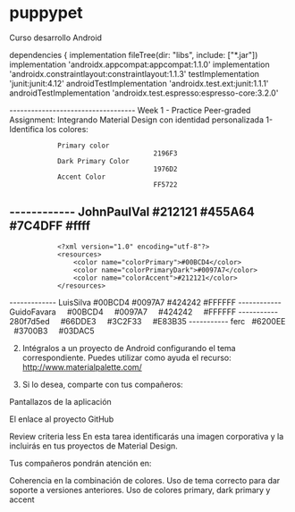 # puppypet
Curso desarrollo Android

dependencies {
    implementation fileTree(dir: "libs", include: ["*.jar"])
    implementation 'androidx.appcompat:appcompat:1.1.0'
    implementation 'androidx.constraintlayout:constraintlayout:1.1.3'
    testImplementation 'junit:junit:4.12'
    androidTestImplementation 'androidx.test.ext:junit:1.1.1'
    androidTestImplementation 'androidx.test.espresso:espresso-core:3.2.0'
    

----------------------------------- Week 1 - Practice Peer-graded Assignment: Integrando Material Design con identidad personalizada
1- Identifica los colores:

                Primary color
                                        2196F3
                Dark Primary Color
                                        1976D2
                Accent Color
                                        FF5722


------------ JohnPaulVal
                <?xml version="1.0" encoding="utf-8"?>
                <resources>
                    <color name="colorPrimary">#212121</color>
                    <color name="colorPrimaryDark">#455A64</color>
                    <color name="colorAccent">#7C4DFF</color>
                    <color name="textoTitulo">#ffff</color>
                </resources>
-------------- 
                <?xml version="1.0" encoding="utf-8"?>
                <resources>
                    <color name="colorPrimary">#00BCD4</color>
                    <color name="colorPrimaryDark">#0097A7</color>
                    <color name="colorAccent">#212121</color>
                </resources>
------------- LuisSilva
                <?xml version="1.0" encoding="utf-8"?>
                <resources>
                    <color name="colorPrimary">#00BCD4</color>
                    <color name="colorPrimaryDark">#0097A7</color>
                    <color name="colorAccent">#424242</color>
                    <color name="colorTexto">#FFFFFF</color>
                </resources>
------------ GuidoFavara
                <?xml version="1.0" encoding="utf-8"?>
                <resources>
                    <color name="colorPrimary">#00BCD4</color>
                    <color name="colorPrimaryDark">#0097A7</color>
                    <color name="colorAccent">#424242</color>
                    <color name="colorTexto">#FFFFFF</color>
                </resources>
----------- 280f7d5ed
                <?xml version="1.0" encoding="utf-8"?>
                <resources>
                    <color name="colorPrimary">#66DDE3</color>
                    <color name="colorPrimaryDark">#3C2F33</color>
                    <color name="colorAccent">#E83B35</color>
                </resources>
----------- ferc
                <resources>
                    <color name="colorPrimary">#6200EE</color>
                    <color name="colorPrimaryDark">#3700B3</color>
                    <color name="colorAccent">#03DAC5</color>
                </resources>



2. Intégralos a un proyecto de Android configurando el tema correspondiente. 
   Puedes utilizar como ayuda el recurso: http://www.materialpalette.com/

3. Si lo desea, comparte con tus compañeros:

Pantallazos de la aplicación

El enlace al proyecto GitHub

Review criteria
less 
En esta tarea identificarás una imagen corporativa y la incluirás en tus proyectos de Material Design.

Tus compañeros pondrán atención en:

Coherencia en la combinación de colores.
Uso de tema correcto para dar soporte a versiones anteriores.
Uso de colores primary, dark primary y accent
